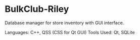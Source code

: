 # BulkClub-Riley
Database manager for store inventory with GUI interface.


Languages: C++, QSS (CSS for Qt GUI)
Tools Used: Qt, SQLite
